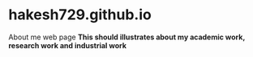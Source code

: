 # hakesh729.github.io
About me web page
__This should illustrates about my academic work, research work and industrial work__


